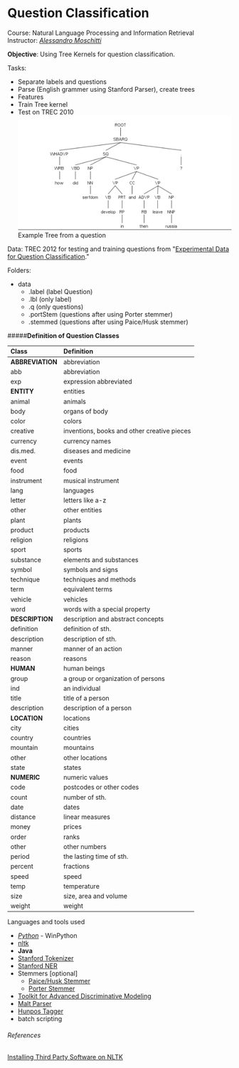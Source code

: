 Question Classification
=======================
Course: Natural Language Processing and Information Retrieval <br/>
Instructor: [_Alessandro Moschitti_](http://disi.unitn.it/moschitti/teaching.html)

**Objective**: Using Tree Kernels for question classification.

Tasks:
 - Separate labels and questions
 - Parse (English grammer using Stanford Parser), create trees 
 - Features
 - Train Tree kernel
 - Test on TREC 2010
<br/>![Example Tree from a question](/okay_step_1.PNG "Example Tree from a question")<br/>Example Tree from a question

Data: TREC 2012 for testing and training questions from "[Experimental Data for Question Classification](http://cogcomp.cs.illinois.edu/Data/QA/QC/)."

Folders:
- data
  - .label (label Question)
  - .lbl (only label)
  - .q (only questions)
  - .portStem (questions after using Porter stemmer)
  - .stemmed (questions after using Paice/Husk stemmer)
  
  
#####**Definition of Question Classes**

| **Class**         | **Definition**    |
|:------------------|:------------------|
|**ABBREVIATION**   | abbreviation      |
|  abb	            | abbreviation      |
|  exp	            | expression abbreviated      |
|**ENTITY**	        | entities      |
|  animal	        | animals      |
|  body	            | organs of body      |
|  color	        | colors      |
|  creative	        | inventions, books and other creative pieces      |
|  currency	        | currency names      |
|  dis.med.	        | diseases and medicine      |
|  event	        | events      |
|  food	            | food      |
|  instrument	    | musical instrument      |
|  lang	            | languages      |
|  letter	        | letters like a-z      |
|  other	        | other entities      |
|  plant	        | plants      |
|  product	        | products      |
|  religion	        | religions      |
|  sport	        | sports      |
|  substance	    | elements and substances      |
|  symbol	        | symbols and signs      |
|  technique	    | techniques and methods      |
|  term	            | equivalent terms      |
|  vehicle	        | vehicles      |
|  word	            | words with a special property      |
|**DESCRIPTION**	| description and abstract concepts      |
|  definition	    | definition of sth.      |
|  description	    | description of sth.      |
|  manner	        | manner of an action      |
|  reason	        | reasons      |
|**HUMAN**	        | human beings      |
|  group	        | a group or organization of persons      |
|  ind	            | an individual      |
|  title	        | title of a person      |
|  description	    | description of a person      |
|**LOCATION**	    | locations      |
|  city	            | cities      |
|  country	        | countries      |
|  mountain	        | mountains      |
|  other	        | other locations      |
|  state	        |states      |
|**NUMERIC**	|numeric values      |
|  code	    |postcodes or other codes      |
|  count	|number of sth.      |
|  date	    |dates      |
|  distance	|linear measures      |
|  money	|prices      |
|  order	|ranks      |
|  other	|other numbers      |
|  period	|the lasting time of sth.      |
|  percent	|fractions      |
|  speed	|speed      |
|  temp	    |temperature      |
|  size	    |size, area and volume      |
|  weight	| weight      |
  
Languages and tools used
- [*Python*](http://sourceforge.net/projects/winpython/) - WinPython
 - [nltk](http://www.nltk.org)
- **Java**
 - [Stanford Tokenizer](http://nlp.stanford.edu/software/lex-parser.shtml)
 - [Stanford NER](http://nlp.stanford.edu/software/CRF-NER.shtml)
 - Stemmers [optional]
   - [Paice/Husk Stemmer](http://www.comp.lancs.ac.uk/computing/research/stemming/Links/implementations.htm)
    - [Porter Stemmer](http://www.tartarus.org/~martin/PorterStemmer)
- [Toolkit for Advanced Discriminative Modeling](http://tadm.sourceforge.net/)
- [Malt Parser](www.maltparser.org/download.html)
- [Hunpos Tagger](https://code.google.com/p/hunpos/downloads/list)
- batch scripting


###### References
 [Installing Third Party Software on NLTK](https://github.com/nltk/nltk/wiki/Installing-Third-Party-Software)